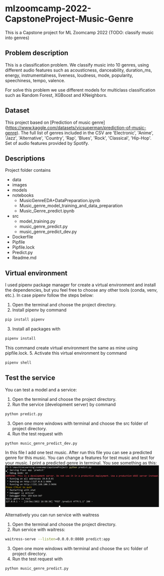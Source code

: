 # mlzoomcamp-2022-CapstoneProject-Music-Genre

This is a Capstone project for ML Zoomcamp 2022 (TODO: classify music  into genres)

## Problem description

This is a classification problem. We classify music into 10 genres, using different audio features 
such as acousticness, danceability, duration_ms, energy, instrumentalness, 
liveness, loudness, mode, popularity, speechiness, tempo, valence.

For solve this problem we use different models for multiclass classification such as Random Forest, XGBoost
 and KNeighbors.

## Dataset

This project based on [Prediction of music genre] 
(https://www.kaggle.com/datasets/vicsuperman/prediction-of-music-genre). 
The full list of genres included in the CSV are 'Electronic', 'Anime', 'Jazz', 'Alternative', 
'Country', 'Rap', 'Blues', 'Rock', 'Classical', 'Hip-Hop'.
Set of audio features provided by Spotify.

## Descriptions

Project folder contains

* data
* images
* models
* notebooks
  * MusicGenreEDA+DataPreparation.ipynb
  * Music_genre_model_training_and_data_preparation
  * Music_Genre_predict.ipynb
* src
  * model_training.py
  * music_genre_predict.py
  * music_genre_predict_dev.py
* Dockerfile
* Pipfile
* Pipfile.lock
* Predict.py
* Readme.md

## Virtual environment
I used pipenv package manager for create a virtual environment and install the dependencies, 
but you feel free to choose any other tools (conda, venv, etc.).
In case pipenv follow the steps below:
1. Open the terminal and choose the project directory.
2. Install pipenv by command 
```sh
pip install pipenv
```
3. Install all packages with 
```sh
pipenv install
```
This command create virtual environment 
the same as mine using pipfile.lock.
5. Activate this virtual environment by command
```sh
pipenv shell
```

## Test the service
You can test a model and a service:
1. Open the terminal and choose the project directory.
2. Run the service (development server) by command 
```sh
python predict.py
```
3. Open one more windows with terminal and choose the src folder of project directory.
4. Run the test request with 
```sh
python music_genre_predict_dev.py
```
In this file I add one test music. After run this file you can see a predicted genre 
for this music.
You can change a features for test music and test for your music. I print a predicted 
genre in terminal.
You see something as this:
<img src ="images/predict_dev.png" />

Alternatively you can run service with waitress
1. Open the terminal and choose the project directory.
2. Run service with waitress:
```sh
waitress-serve --listen=0.0.0.0:8080 predict:app
```
3. Open one more windows with terminal and choose the src folder of project directory.
4. Run the test request with 
```sh
python music_genre_predict.py
```